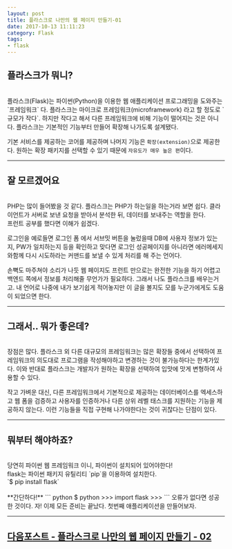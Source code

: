 ```yaml
---
layout: post
title: 플라스크로 나만의 웹 페이지 만들기-01
date: 2017-10-13 11:11:23
category: Flask
tags:
- flask
---
```


## 플라스크가 뭐니?

<br>
플라스크(Flask)는 파이썬(Python)을 이용한 웹 애플리케이션 프로그래밍을 도와주는 `프레임워크` 다.
플라스크는 마이크로 프레임워크(microframework) 라고 할 정도로 `규모가 작다`.
하지만 작다고 해서 다른 프레임워크에 비해 기능이 떨어지는 것은 아니다. 플라스크는 기본적인 기능부터 만들어 확장해 나가도록 설계됐다.

기본 서비스를 제공하는 코어를 제공하며 나머지 기능은 `확장(extension)`으로 제공한다. 원하는 확장 패키지를 선택할 수 있기 때문에 `자유도가 매우 높은 편`이다.

---

## 잘 모르겠어요

<br>
PHP는 많이 들어봤을 것 같다. 플라스크는 PHP가 하는일을 하는거라 보면 쉽다. 클라이언트가 서버로 보낸 요청을 받아서 분석한 뒤, 데이터를 보내주는 역할을 한다.<br>프런트 공부를 했다면 이해가 쉽겠다.

로그인을 예로들면 로그인 폼 에서 서브밋 버튼을 눌렀을때 DB에 사용자 정보가 있는지, PW가 일치하는지 등을 확인하고 맞다면 로그인 성공페이지를 아니라면 에러메세지와함께 다시 시도하라는 커맨드를 보낼 수 있게 처리를 해 주는 언어다.

손뼉도 마주쳐야 소리가 나듯 웹 페이지도 프런트 만으로는 완전한 기능을 하기 어렵고 백엔드 쪽에서 정보를 처리해줄 무언가가 필요하다. 그래서 나도 플라스크를 배우는거고. 내 언어로 나중에 내가 보기쉽게 적어놓지만 이 글을 볼지도 모를 누군가에게도 도움이 되었으면 한다.

---

## 그래서.. 뭐가 좋은데?

<br>
장점은 많다. 플라스크 외 다른 대규모의 프레임워크는 많은 확장들 중에서 선택하여 프레임워크의 의도대로 프로그램을 작성해야하고 변경하는 것이 불가능하다는 한계가있다. 이와 반대로 플라스크는 개발자가 원하는 확장을 선택하여 입맛에 맛게 변형하여 사용할 수 있다.

작고 가벼운 대신, 다른 프레임워크에서 기본적으로 제공하는 데이터베이스를 엑세스하고 웹 폼을 검증하고 사용자를 인증하거나 다른 상위 레벨 태스크를 지원하는 기능을 제공하지 않는다. 이런 기능들을 직접 구현해 나가야한다는 것이 귀찮다는 단점이 있다.

---

## 뭐부터 해야하죠?

<br>
당연히 파이썬 웹 프레임워크 이니, 파이썬이 설치되어 있어야한다!<br>
flask는 파이썬 패키지 유틸리티 `pip`을 이용하여 설치한다.<br>
`$ pip install flask`<br>
<br>
**간단하다!**
``` python
$ python
>>> import flask
>>>
```
오류가 없다면 성공한 것이다.
자! 이제 모든 준비는 끝났다. 첫번째 애플리케이션을 만들어보자.

---

<h2><a href="https://yuta-97.github.io/flask/2017/10/13/flask-day02.html" target="_blank">다음포스트 - 플라스크로 나만의 웹 페이지 만들기 - 02</a></h2>
